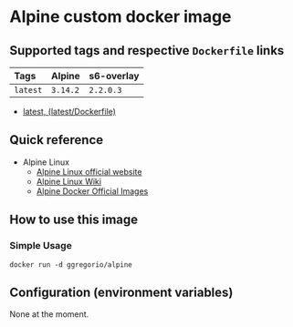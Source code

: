 # Alpine custom docker image

## Supported tags and respective `Dockerfile` links

| Tags         | Alpine   | s6-overlay |
|:-------------|:---------|:-----------|
| `latest`     | `3.14.2` | `2.2.0.3`  |

* [latest, (latest/Dockerfile)](https://github.com/GeorgioLPB/docker-alpine/blob/master/Dockerfile)

## Quick reference

* Alpine Linux
  * [Alpine Linux official website](https://www.alpinelinux.org/)
  * [Alpine Linux Wiki](https://wiki.alpinelinux.org/wiki/Main_Page)
  * [Alpine Docker Official Images](https://hub.docker.com/_/alpine)

## How to use this image

### Simple Usage

	docker run -d ggregorio/alpine

## Configuration (environment variables)

None at the moment.

